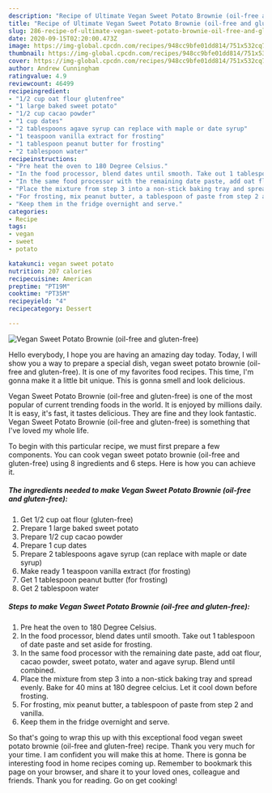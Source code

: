 ```yaml
---
description: "Recipe of Ultimate Vegan Sweet Potato Brownie (oil-free and gluten-free)"
title: "Recipe of Ultimate Vegan Sweet Potato Brownie (oil-free and gluten-free)"
slug: 286-recipe-of-ultimate-vegan-sweet-potato-brownie-oil-free-and-gluten-free
date: 2020-09-15T02:20:00.473Z
image: https://img-global.cpcdn.com/recipes/948cc9bfe01dd814/751x532cq70/vegan-sweet-potato-brownie-oil-free-and-gluten-free-recipe-main-photo.jpg
thumbnail: https://img-global.cpcdn.com/recipes/948cc9bfe01dd814/751x532cq70/vegan-sweet-potato-brownie-oil-free-and-gluten-free-recipe-main-photo.jpg
cover: https://img-global.cpcdn.com/recipes/948cc9bfe01dd814/751x532cq70/vegan-sweet-potato-brownie-oil-free-and-gluten-free-recipe-main-photo.jpg
author: Andrew Cunningham
ratingvalue: 4.9
reviewcount: 46499
recipeingredient:
- "1/2 cup oat flour glutenfree"
- "1 large baked sweet potato"
- "1/2 cup cacao powder"
- "1 cup dates"
- "2 tablespoons agave syrup can replace with maple or date syrup"
- "1 teaspoon vanilla extract for frosting"
- "1 tablespoon peanut butter for frosting"
- "2 tablespoon water"
recipeinstructions:
- "Pre heat the oven to 180 Degree Celsius."
- "In the food processor, blend dates until smooth. Take out 1 tablespoon of date paste and set aside for frosting."
- "In the same food processor with the remaining date paste, add oat flour, cacao powder, sweet potato, water and agave syrup. Blend until combined."
- "Place the mixture from step 3 into a non-stick baking tray and spread evenly. Bake for 40 mins at 180 degree celcius. Let it cool down before frosting."
- "For frosting, mix peanut butter, a tablespoon of paste from step 2 and vanilla."
- "Keep them in the fridge overnight and serve."
categories:
- Recipe
tags:
- vegan
- sweet
- potato

katakunci: vegan sweet potato 
nutrition: 207 calories
recipecuisine: American
preptime: "PT19M"
cooktime: "PT35M"
recipeyield: "4"
recipecategory: Dessert

---
```



![Vegan Sweet Potato Brownie (oil-free and gluten-free)](https://img-global.cpcdn.com/recipes/948cc9bfe01dd814/751x532cq70/vegan-sweet-potato-brownie-oil-free-and-gluten-free-recipe-main-photo.jpg)

Hello everybody, I hope you are having an amazing day today. Today, I will show you a way to prepare a special dish, vegan sweet potato brownie (oil-free and gluten-free). It is one of my favorites food recipes. This time, I'm gonna make it a little bit unique. This is gonna smell and look delicious.

Vegan Sweet Potato Brownie (oil-free and gluten-free) is one of the most popular of current trending foods in the world. It is enjoyed by millions daily. It is easy, it's fast, it tastes delicious. They are fine and they look fantastic. Vegan Sweet Potato Brownie (oil-free and gluten-free) is something that I've loved my whole life.




To begin with this particular recipe, we must first prepare a few components. You can cook vegan sweet potato brownie (oil-free and gluten-free) using 8 ingredients and 6 steps. Here is how you can achieve it.

<!--inarticleads1-->

##### The ingredients needed to make Vegan Sweet Potato Brownie (oil-free and gluten-free):

1. Get 1/2 cup oat flour (gluten-free)
1. Prepare 1 large baked sweet potato
1. Prepare 1/2 cup cacao powder
1. Prepare 1 cup dates
1. Prepare 2 tablespoons agave syrup (can replace with maple or date syrup)
1. Make ready 1 teaspoon vanilla extract (for frosting)
1. Get 1 tablespoon peanut butter (for frosting)
1. Get 2 tablespoon water




<!--inarticleads2-->

##### Steps to make Vegan Sweet Potato Brownie (oil-free and gluten-free):

1. Pre heat the oven to 180 Degree Celsius.
1. In the food processor, blend dates until smooth. Take out 1 tablespoon of date paste and set aside for frosting.
1. In the same food processor with the remaining date paste, add oat flour, cacao powder, sweet potato, water and agave syrup. Blend until combined.
1. Place the mixture from step 3 into a non-stick baking tray and spread evenly. Bake for 40 mins at 180 degree celcius. Let it cool down before frosting.
1. For frosting, mix peanut butter, a tablespoon of paste from step 2 and vanilla.
1. Keep them in the fridge overnight and serve.




So that's going to wrap this up with this exceptional food vegan sweet potato brownie (oil-free and gluten-free) recipe. Thank you very much for your time. I am confident you will make this at home. There is gonna be interesting food in home recipes coming up. Remember to bookmark this page on your browser, and share it to your loved ones, colleague and friends. Thank you for reading. Go on get cooking!
